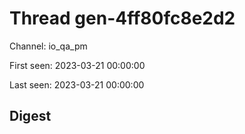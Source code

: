 # Thread gen-4ff80fc8e2d2
Channel: io_qa_pm

First seen: 2023-03-21 00:00:00

Last seen: 2023-03-21 00:00:00

## Digest



